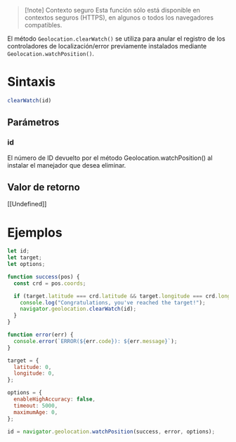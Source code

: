 > [!note] Contexto seguro
> Esta función sólo está disponible en contextos seguros (HTTPS), en algunos o todos los navegadores compatibles.

El método `Geolocation.clearWatch()` se utiliza para anular el registro de los controladores de localización/error previamente instalados mediante `Geolocation.watchPosition()`.

# Sintaxis

```js
clearWatch(id)
```

## Parámetros

### id

El número de ID devuelto por el método Geolocation.watchPosition() al instalar el manejador que desea eliminar.

## Valor de retorno

[[Undefined]]

# Ejemplos

```js
let id;
let target;
let options;

function success(pos) {
  const crd = pos.coords;

  if (target.latitude === crd.latitude && target.longitude === crd.longitude) {
    console.log("Congratulations, you've reached the target!");
    navigator.geolocation.clearWatch(id);
  }
}

function error(err) {
  console.error(`ERROR(${err.code}): ${err.message}`);
}

target = {
  latitude: 0,
  longitude: 0,
};

options = {
  enableHighAccuracy: false,
  timeout: 5000,
  maximumAge: 0,
};

id = navigator.geolocation.watchPosition(success, error, options);
```